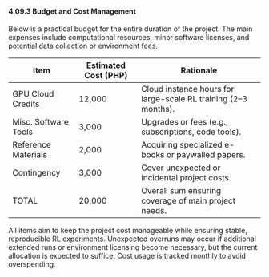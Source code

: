 #### 4.09.3 Budget and Cost Management

Below is a practical budget for the entire duration of the project. The main expenses include computational resources, minor software licenses, and potential data collection or environment fees.

| Item                 | Estimated Cost (PHP) | Rationale                                                      |
|----------------------|----------------------|----------------------------------------------------------------|
| GPU Cloud Credits    | 12,000               | Cloud instance hours for large-scale RL training (2–3 months). |
| Misc. Software Tools | 3,000                | Upgrades or fees (e.g., subscriptions, code tools). |
| Reference Materials  | 2,000                | Acquiring specialized e-books or paywalled papers.             |
| Contingency          | 3,000                | Cover unexpected or incidental project costs.                  |
| TOTAL                | 20,000               | Overall sum ensuring coverage of main project needs.           |

All items aim to keep the project cost manageable while ensuring stable, reproducible RL experiments. Unexpected overruns may occur if additional extended runs or environment licensing become necessary, but the current allocation is expected to suffice. Cost usage is tracked monthly to avoid overspending.
